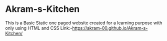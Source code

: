 # Akram-s-Kitchen
This is a Basic Static one paged website created for a learning purpose 
with only using HTML and CSS
Link:-https://akram-00.github.io/Akram-s-Kitchen/
